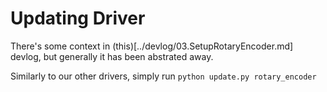# Updating Driver

There's some context in (this)[../devlog/03.SetupRotaryEncoder.md] devlog, but generally it has been abstrated away.

Similarly to our other drivers, simply run `python update.py rotary_encoder`
